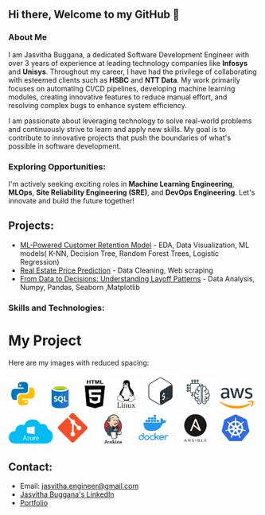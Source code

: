 ## Hi there, Welcome to my GitHub 👋 
### About Me
I am Jasvitha Buggana, a dedicated Software Development Engineer with over 3 years of experience at leading technology companies like **Infosys** and **Unisys**. Throughout my career, I have had the privilege of collaborating with esteemed clients such as **HSBC** and **NTT Data**. My work primarily focuses on automating CI/CD pipelines, developing machine learning modules, creating innovative features to reduce manual effort, and resolving complex bugs to enhance system efficiency.

I am passionate about leveraging technology to solve real-world problems and continuously strive to learn and apply new skills. My goal is to contribute to innovative projects that push the boundaries of what's possible in software development.

### Exploring Opportunities:
I'm actively seeking exciting roles in **Machine Learning Engineering**, **MLOps**, **Site Reliability Engineering (SRE)**, and **DevOps Engineering**. Let's innovate and build the future together!

## Projects:
- [ML-Powered Customer Retention Model](https://github.com/jasvithaBuggana/ML-Powered-Customer-Retention-Model) - EDA, Data Visualization, ML models( K-NN, Decision Tree, Random Forest Trees, Logistic Regression)
- [Real Estate Price Prediction](https://github.com/jasvithaBuggana/Real-Estate-Price-Prediction-) - Data Cleaning, Web scraping
- [From Data to Decisions: Understanding Layoff Patterns](https://github.com/jasvithaBuggana/From-Data-to-Decisions-Understanding-Layoff-Patterns) - Data Analysis, Numpy, Pandas, Seaborn ,Matplotlib 

### Skills and Technologies:

# My Project

Here are my images with reduced spacing:

<img src="file.png" width="60"> <img src="SQL.png" width="80"> <img src="HTML1.jpg" width="55"> <img src="LINUX1.png" width="60"> <img src="SHELL.png" width="70"> <img src="ML.jpg" width="75"> <img src="AWS.png" width="70"> <img src="Azure.png" width="90"> <img src="GIT.png" width="70"> <img src="Jenkins.jpg" width="85"> <img src="Docker.png" width="70"> <img src="Ansible.jpg" width="90"><img src="KB.png" width="70">


## Contact: 
- Email: jasvitha.engineer@gmail.com
- [Jasvitha Buggana's LinkedIn](https://www.linkedin.com/in/jasvitha-buggana/)
- [Portfolio](https://jasvithabuggana.github.io/Portfolio/index.html)







<!--
**jasvithaBuggana/JasvithaBuggana** is a ✨ _special_ ✨ repository because its `README.md` (this file) appears on your GitHub profile.

Here are some ideas to get you started:

- 🔭 I’m currently working on ...
- 🌱 I’m currently learning ...
- 👯 I’m looking to collaborate on ...
- 🤔 I’m looking for help with ...
- 💬 Ask me about ...
- 📫 How to reach me: ...
- 😄 Pronouns: ...
- ⚡ Fun fact: ...
-->

